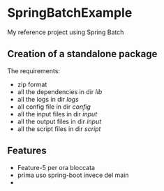 # SpringBatchExample
My reference project using Spring Batch


## Creation of a standalone package

The requirements:

* zip format
* all the dependencies in dir _lib_
* all the logs in dir _logs_
* all config file in dir _config_
* all the input files in dir _input_
* all the output files in dir _input_
* all the script files in dir _script_

## Features

* Feature-5 per ora bloccata
* prima uso spring-boot invece del main
*
